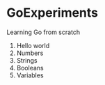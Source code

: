 # GoExperiments
Learning Go from scratch
1. Hello world
2. Numbers
3. Strings
4. Booleans
5. Variables
